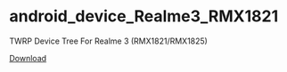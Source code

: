 # android_device_Realme3_RMX1821
TWRP Device Tree For Realme 3 (RMX1821/RMX1825)

[Download](https://github.com/fawazahmed0/android_device_Realme3_RMX1821/releases)
